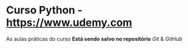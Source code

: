 # Curso Python - https://www.udemy.com
As aulas práticas do curso **Está sendo salvo no repositório** *Git* & *GitHub* 
